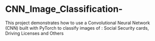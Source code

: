 # CNN_Image_Classification-
This project demonstrates how to use a Convolutional Neural Network (CNN) built with PyTorch to classify images of : Social Security cards, Driving Licenses and Others

